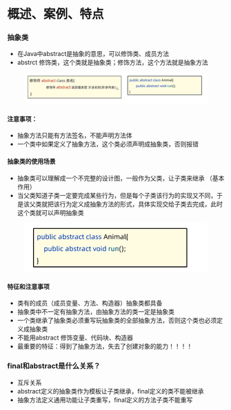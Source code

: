 # 概述、案例、特点

### 抽象类

* 在Java中abstract是抽象的意思，可以修饰类、成员方法
* abstrct 修饰类，这个类就是抽象类；修饰方法，这个方法就是抽象方法

<figure><img src="../.gitbook/assets/image (1).png" alt=""><figcaption></figcaption></figure>

#### 注意事项：

* 抽象方法只能有方法签名，不能声明方法体
* 一个类中如果定义了抽象方法，这个类必须声明成抽象类，否则报错

#### 抽象类的使用场景

* 抽象类可以理解成一个不完整的设计图，一般作为父类，让子类来继承 （基本作用）
* 当父类知道子类一定要完成某些行为，但是每个子类该行为的实现又不同，于是该父类就把该行为定义成抽象方法的形式，具体实现交给子类去完成，此时这个类就可以声明抽象类

<figure><img src="../.gitbook/assets/image.png" alt=""><figcaption></figcaption></figure>

#### 特征和注意事项

* 类有的成员（成员变量、方法、构造器）抽象类都具备
* 抽象类中不一定有抽象方法，由抽象方法的类一定是抽象类
* 一个类继承了抽象类必须重写玩抽象类的全部抽象方法，否则这个类也必须定义成抽象类
* 不能用abstract 修饰变量、代码块、构造器
* 最重要的特征：得到了抽象方法，失去了创建对象的能力！！！！

### final和abstract是什么关系？

* 互斥关系
* abstract定义的抽象类作为模板让子类继承，final定义的类不能被继承
* 抽象方法定义通用功能让子类重写，final定义的方法子类不能重写
